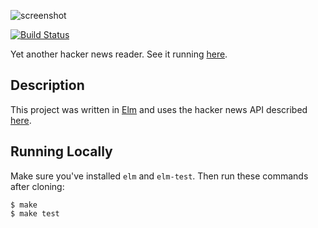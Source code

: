 ![screenshot](screenshot.png)

[![Build Status](https://travis-ci.org/mthadley/thenews.svg?branch=master)](https://travis-ci.org/mthadley/thenews)

Yet another hacker news reader. See it running [here](https://mthadley.github.io/thenews/).

## Description

This project was written in [Elm](http://elm-lang.org/) and uses the hacker
news API described [here](https://github.com/HackerNews/API).

## Running Locally

Make sure you've installed `elm` and `elm-test`. Then run these commands after cloning:

```console
$ make
$ make test
```
